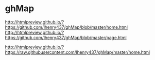 # ghMap
http://htmlpreview.github.io/?https://github.com/lhenry437/ghMap/blob/master/home.html
http://htmlpreview.github.io/?https://github.com/lhenry437/ghMap/blob/master/page.html

http://htmlpreview.github.io/?https://raw.githubusercontent.com/lhenry437/ghMap/master/home.html
